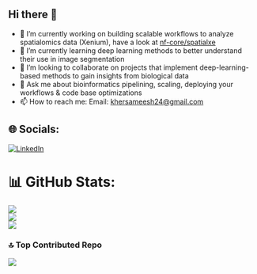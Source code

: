 ## Hi there 👋

- 🔭 I’m currently working on building scalable workflows to analyze spatialomics data (Xenium), have a look at [nf-core/spatialxe](https://github.com/nf-core/spatialxe)
- 🌱 I’m currently learning deep learning methods to better understand their use in image segmentation
- 👯 I’m looking to collaborate on projects that implement deep-learning-based methods to gain insights from biological data
- 💬 Ask me about bioinformatics pipelining, scaling, deploying your workflows & code base optimizations
- 📫 How to reach me: Email: khersameesh24@gmail.com


## 🌐 Socials:
[![LinkedIn](https://img.shields.io/badge/LinkedIn-%230077B5.svg?logo=linkedin&logoColor=white)](https://linkedin.com/in/khersameesh24) 


# 📊 GitHub Stats:
![](https://github-readme-stats.vercel.app/api?username=khersameesh24&theme=dark&hide_border=false&include_all_commits=false&count_private=false)<br/>
![](https://github-readme-streak-stats.herokuapp.com/?user=khersameesh24&theme=dark&hide_border=false)<br/>
![](https://github-readme-stats.vercel.app/api/top-langs/?username=khersameesh24&theme=dark&hide_border=false&include_all_commits=false&count_private=false&layout=compact)

### 🔝 Top Contributed Repo
![](https://github-contributor-stats.vercel.app/api?username=khersameesh24&limit=3&theme=dark&combine_all_yearly_contributions=true)
